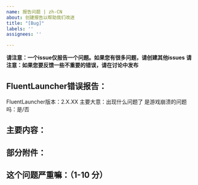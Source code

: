 ```yaml
---
name: 报告问题 | zh-CN
about: 创建报告以帮助我们改进
title: "[Bug]"
labels: ''
assignees: ''

---
```


**请注意：一个issue仅报告一个问题。如果您有很多问题，请创建其他issues**
**请注意：如果您要反馈一些不重要的错误，请在讨论中发布**
<!-- 请填写以下内容 -->
## FluentLauncher错误报告：
FluentLauncher版本：2.X.XX
主要大意：出现什么问题了 
是游戏崩溃的问题吗：是/否

## 主要内容：
<!-- 写一些东西来反馈 -->

## 部分附件：
<!-- 截图、日志、或者是其他东西 -->

## 这个问题严重嘛：（1-10 分）
